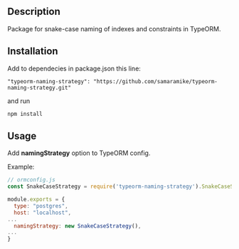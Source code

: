 ## Description

Package for snake-case naming of indexes and constraints in TypeORM.

## Installation

Add to dependecies in package.json this line:
```
"typeorm-naming-strategy": "https://github.com/samaramike/typeorm-naming-strategy.git"
```
and run
```bash
npm install
```

## Usage

Add **namingStrategy** option to TypeORM config.

Example:
```js
// ormconfig.js
const SnakeCaseStrategy = require('typeorm-naming-strategy').SnakeCaseStrategy;

module.exports = {
  type: "postgres",
  host: "localhost",
...
  namingStrategy: new SnakeCaseStrategy(),
...  
}
```
